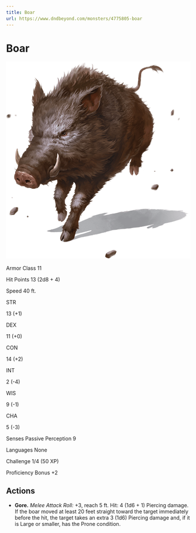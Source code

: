 ```yaml
---
title: Boar
url: https://www.dndbeyond.com/monsters/4775805-boar
---
```


# Boar

![Boar](boar.png)

Armor Class
11

Hit Points
13
(2d8 + 4)

Speed
40 ft.

STR

13
(+1)

DEX

11
(+0)

CON

14
(+2)

INT

2
(-4)

WIS

9
(-1)

CHA

5
(-3)

Senses
Passive Perception 9

Languages
None

Challenge
1/4 (50 XP)

Proficiency Bonus
+2

## Actions

* **Gore.** *Melee Attack Roll:* +3, reach 5 ft. Hit: 4 (1d6 + 1) Piercing damage. If the boar moved at least 20 feet straight toward the target immediately before the hit, the target takes an extra 3 (1d6) Piercing damage and, if it is Large or smaller, has the Prone condition.